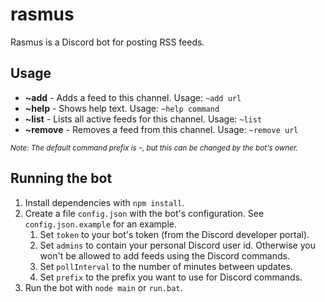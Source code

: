 # rasmus

Rasmus is a Discord bot for posting RSS feeds.

## Usage

- **~add** - Adds a feed to this channel. Usage: `~add url`
- **~help** - Shows help text. Usage: `~help command`
- **~list** - Lists all active feeds for this channel. Usage: `~list`
- **~remove** - Removes a feed from this channel. Usage: `~remove url`

<sup>*Note: The default command prefix is `~`, but this can be changed by the bot's owner.*</sup>

## Running the bot

1. Install dependencies with `npm install`.
2. Create a file `config.json` with the bot's configuration. See `config.json.example` for an example.
	1. Set `token` to your bot's token (from the Discord developer portal).
	2. Set `admins` to contain your personal Discord user id. Otherwise you won't be allowed to add feeds using the Discord commands.
	3. Set `pollInterval` to the number of minutes between updates.
	4. Set `prefix` to the prefix you want to use for Discord commands.
3. Run the bot with `node main` or `run.bat`.
